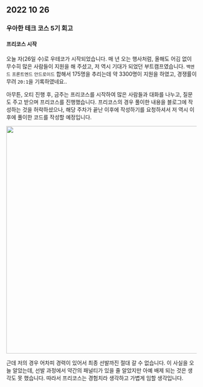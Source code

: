 ## 2022 10 26

### 우아한 테크 코스 5기 회고

#### 프리코스 시작

오늘 자(26일 수)로 우테코가 시작되었습니다. 매 년 오는 행사처럼, 올해도 어김 없이 무수히 많은 사람들이 지원을 해 주셨고, 저 역시 기대가 되었던 부트캠프였습니다.
<code>백엔드</code> <code>프론트엔드</code> <code>안드로이드</code> 합해서 175명을 추리는데 약 3300명이 지원을 하였고, 경쟁률이 무려 <code>20:1</code>을 기록하였네요..
  
아무튼, 오티 진행 후, 금주는 프리코스를 시작하여 많은 사람들과 대화를 나누고, 질문도 주고 받으며 프리코스를 진행했습니다. 프리코스의 경우 풀이한 내용을 블로그에 작성하는 것을 허락하셨으나,
해당 주차가 끝난 이후에 작성하기를 요청하셔서 저 역시 이후에 풀이한 코드를 작성할 예정입니다.

<img src='https://user-images.githubusercontent.com/85447054/198178156-0c6db19b-0a11-422a-9ff2-6916405d5900.png' width='600'>

근데 저의 경우 어차피 경력이 있어서 최종 선발까진 절대 갈 수 없습니다. 이 사실을 오늘 알았는데, 선발 과정에서 약간의 패널티가 있을 줄 알았지만 아예 배제 되는 것은 생각도 못 했습니다.
따라서 프리코스는 경험치라 생각하고 가볍게 임할 생각입니다.
